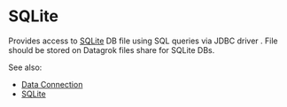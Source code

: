 <!-- TITLE: SQLite -->
<!-- SUBTITLE: -->

# SQLite

Provides access to [SQLite](https://www.sqlite.org/index.html)
DB file using SQL queries via JDBC driver . 
File should be stored on Datagrok files share for SQLite DBs.

See also:

  * [Data Connection](../data-connection.md)
  * [SQLite](https://www.sqlite.org/index.html)
